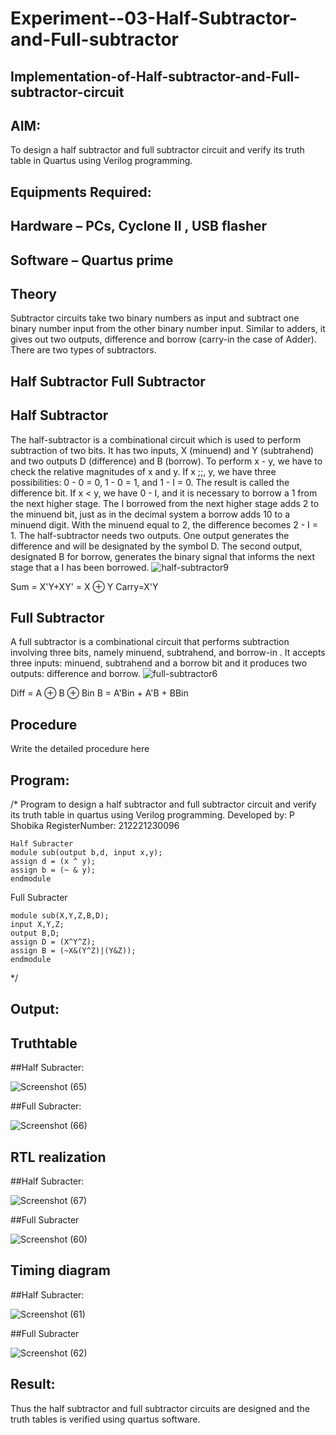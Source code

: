 # Experiment--03-Half-Subtractor-and-Full-subtractor
## Implementation-of-Half-subtractor-and-Full-subtractor-circuit
## AIM:
To design a half subtractor and full subtractor circuit and verify its truth table in Quartus using Verilog programming.

## Equipments Required:
## Hardware – PCs, Cyclone II , USB flasher
## Software – Quartus prime
## Theory
Subtractor circuits take two binary numbers as input and subtract one binary number input from the other binary number input. Similar to adders, it gives out two outputs, difference and borrow (carry-in the case of Adder). There are two types of subtractors.

## Half Subtractor Full Subtractor
## Half Subtractor
The half-subtractor is a combinational circuit which is used to perform subtraction of two bits. It has two inputs, X (minuend) and Y (subtrahend) and two outputs D (difference) and B (borrow). To perform x - y, we have to check the relative magnitudes of x and y. If x ;;, y, we have three possibilities: 0 - 0 = 0, 1 - 0 = 1, and 1 - I = 0. The result is called the difference bit. If x < y, we have 0 - I, and it is necessary to borrow a 1 from the next higher stage. The I borrowed from the next higher stage adds 2 to the minuend bit, just as in the decimal system a borrow adds 10 to a minuend digit. With the minuend equal to 2, the difference becomes 2 - I = 1. The half-subtractor needs two outputs. One output generates the difference and will be designated by the symbol D. The second output, designated B for borrow, generates the binary signal that informs the next stage that a I has been borrowed.
![half-subtractor9](https://user-images.githubusercontent.com/36288975/166112538-58c3bc7c-ee5d-4e6a-ac8d-8e8328efe27a.png)


Sum = X'Y+XY' = X ⊕ Y
Carry=X'Y

## Full Subtractor
A full subtractor is a combinational circuit that performs subtraction involving three bits, namely minuend, subtrahend, and borrow-in . It accepts three inputs: minuend, subtrahend and a borrow bit and it produces two outputs: difference and borrow. 
![full-subtractor6](https://user-images.githubusercontent.com/36288975/166112541-24c68359-3de8-4674-ae22-8272ffc385ed.png)


Diff = A ⊕ B ⊕ Bin B = A'Bin + A'B + BBin

## Procedure



Write the detailed procedure here 


## Program:
/*
Program to design a half subtractor and full subtractor circuit and verify its truth table in quartus using Verilog programming.
Developed by: P Shobika
RegisterNumber: 212221230096

```
Half Subracter
module sub(output b,d, input x,y);
assign d = (x ^ y);
assign b = (~ & y);
endmodule
```
Full Subracter
```
module sub(X,Y,Z,B,D);
input X,Y,Z;
output B,D;
assign D = (X^Y^Z);
assign B = (~X&(Y^Z)|(Y&Z));
endmodule
```
*/

## Output:

## Truthtable
##Half Subracter:

![Screenshot (65)](https://user-images.githubusercontent.com/94508142/192107136-533096af-dded-49cc-b71f-5294936292f3.png)


##Full Subracter:


![Screenshot (66)](https://user-images.githubusercontent.com/94508142/192107167-886289ac-18ec-44a0-9913-b3727f4b0701.png)




##  RTL realization
##Half Subracter:


![Screenshot (67)](https://user-images.githubusercontent.com/94508142/192107296-023863ad-f0ca-4f30-a1d8-1e4380dbeaed.png)

##Full Subracter


![Screenshot (60)](https://user-images.githubusercontent.com/94508142/192107353-2b7ab8c4-a090-4aec-839b-9426ae8fb3d6.png)




## Timing diagram

##Half Subracter:

![Screenshot (61)](https://user-images.githubusercontent.com/94508142/192107368-c14cd607-b3bb-4c89-9ec3-f15e0ebe7988.png)

##Full Subracter

![Screenshot (62)](https://user-images.githubusercontent.com/94508142/192107374-97c065d8-3b6b-49cd-b20d-fcd1fd7ba26a.png)



## Result:
Thus the half subtractor and full subtractor circuits are designed and the truth tables is verified using quartus software.
